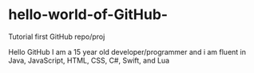 # hello-world-of-GitHub-
Tutorial first GitHub repo/proj

Hello GitHub I am a 15 year old developer/programmer and i am fluent in Java, JavaScript, HTML, CSS, C#, Swift, and Lua
